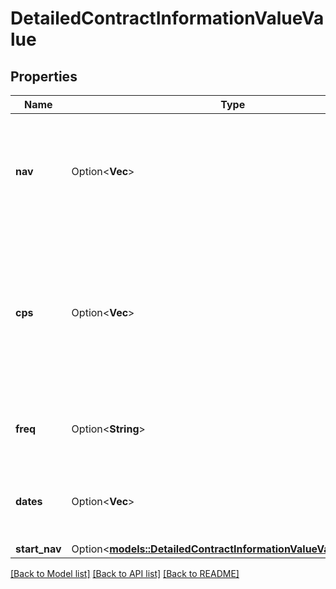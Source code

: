# DetailedContractInformationValueValue

## Properties

Name | Type | Description | Notes
------------ | ------------- | ------------- | -------------
**nav** | Option<**Vec<f64>**> | Net asset value data for the account or consolidated accounts. NAV data is not applicable to benchmarks. | [optional]
**cps** | Option<**Vec<f64>**> | Returns the object containing the Cumulative performance data. Correlates to the same index position of data reutnred by the \"nav\" field. | [optional]
**freq** | Option<**String**> | Returns the determining frequency of the data range. | [optional]
**dates** | Option<**Vec<String>**> | Returns the dates corresponding to the frequency of data. | [optional]
**start_nav** | Option<[**models::DetailedContractInformationValueValueStartNav**](detailedContractInformation_value_value_startNav.md)> |  | [optional]

[[Back to Model list]](../README.md#documentation-for-models) [[Back to API list]](../README.md#documentation-for-api-endpoints) [[Back to README]](../README.md)
